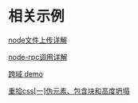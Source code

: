 # 相关示例

[node文件上传详解](./node-upload-stream/README.md)

[node-rpc调用详解](./node-rpc/README.md)

[跨域 demo](./node-cors/README.md)

[重拾css[一]伪元素、包含块和高度坍塌](./css-margin/README.md)
